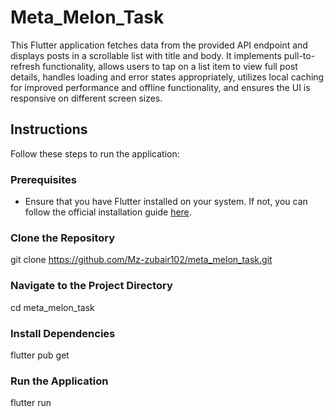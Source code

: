 # Meta_Melon_Task

This Flutter application fetches data from the provided API endpoint and displays posts in a scrollable list with title and body. It implements pull-to-refresh functionality, allows users to tap on a list item to view full post details, handles loading and error states appropriately, utilizes local caching for improved performance and offline functionality, and ensures the UI is responsive on different screen sizes.

## Instructions

Follow these steps to run the application:

### Prerequisites

- Ensure that you have Flutter installed on your system. If not, you can follow the official installation guide [here](https://flutter.dev/docs/get-started/install).

### Clone the Repository

git clone https://github.com/Mz-zubair102/meta_melon_task.git

### Navigate to the Project Directory

cd meta_melon_task

### Install Dependencies

flutter pub get

### Run the Application

flutter run
